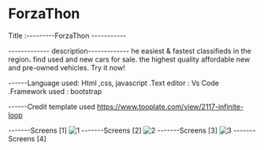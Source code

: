 # ForzaThon
Title :---------ForzaThon -----------

------------- description-------------
he easiest & fastest classifieds in the region،
find used and new cars for sale. 
the highest quality affordable new and pre-owned vehicles.
Try it now!

------Language used: Html ,css, javascript .Text editor : Vs Code .Framework used : bootstrap 

------Credit  template used
https://www.tooplate.com/view/2117-infinite-loop 

-------Screens [1]
![1](https://user-images.githubusercontent.com/76706126/103245261-dfc6ca80-495f-11eb-9c39-fd099862c307.jpg)
-------Screens [2]
![2](https://user-images.githubusercontent.com/76706126/103245509-acd10680-4960-11eb-94e2-346064d9c3f9.jpg)
-------Screens [3]
![3](https://user-images.githubusercontent.com/76706126/103245786-8f506c80-4961-11eb-8518-e771df11843c.png)
-------Screens [4]
                
